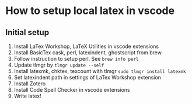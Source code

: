 # How to setup local latex in vscode

## Initial setup

1. Install LaTex Workshop, LaTeX Utilities in vscode extensions
2. Install BasicTex cask, perl, latexindent, ghostscript from brew
3. Follow instruction to setup perl. See `brew info perl`
4. Update tlmgr by `tlmgr update --self`
5. Install latexmk, chktex, texcount with tlmgr `sudo tlmgr install latexmk`
6. Set latexindent path in settings of LaTex Workshop extension
7. Install Zotero
8. Install Code Spell Checker in vscode extensions
9. Write latex!

